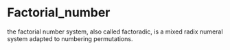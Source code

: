 # Factorial_number
the factorial number system, also called factoradic, is a mixed radix numeral system adapted to numbering permutations.
